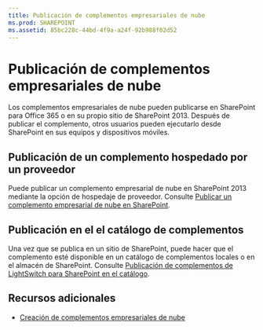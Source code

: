 ```yaml
---
title: Publicación de complementos empresariales de nube
ms.prod: SHAREPOINT
ms.assetid: 85bc228c-44bd-4f9a-a24f-92b988f02d52
---
```



# Publicación de complementos empresariales de nube
Los complementos empresariales de nube pueden publicarse en SharePoint para Office 365 o en su propio sitio de SharePoint 2013. Después de publicar el complemento, otros usuarios pueden ejecutarlo desde SharePoint en sus equipos y dispositivos móviles.
## Publicación de un complemento hospedado por un proveedor

Puede publicar un complemento empresarial de nube en SharePoint 2013 mediante la opción de hospedaje de proveedor. Consulte  [Publicar un complemento empresarial de nube en SharePoint](publish-a-cloud-business-add-in-to-sharepoint.md).




## Publicación en el el catálogo de complementos

Una vez que se publica en un sitio de SharePoint, puede hacer que el complemento esté disponible en un catálogo de complementos locales o en el almacén de SharePoint. Consulte  [Publicación de complementos de LightSwitch para SharePoint en el catálogo](http://blogs.msdn.com/b/lightswitch/archive/2013/04/29/publishing-lightswitch-apps-for-sharepoint-to-the-catalog.aspx). 




## Recursos adicionales
<a name="bk_addresources"> </a>


-  [Creación de complementos empresariales de nube](create-cloud-business-add-ins.md)



